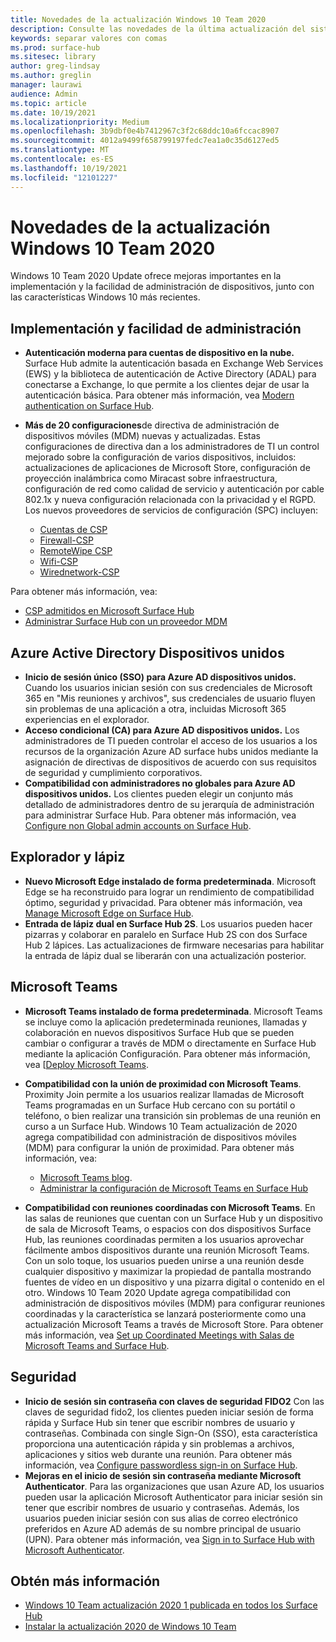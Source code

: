 ```yaml
---
title: Novedades de la actualización Windows 10 Team 2020
description: Consulte las novedades de la última actualización del sistema operativo Surface Hub, Windows 10 Team 2020 Update.
keywords: separar valores con comas
ms.prod: surface-hub
ms.sitesec: library
author: greg-lindsay
ms.author: greglin
manager: laurawi
audience: Admin
ms.topic: article
ms.date: 10/19/2021
ms.localizationpriority: Medium
ms.openlocfilehash: 3b9dbf0e4b7412967c3f2c68ddc10a6fccac8907
ms.sourcegitcommit: 4012a9499f658799197fedc7ea1a0c35d6127ed5
ms.translationtype: MT
ms.contentlocale: es-ES
ms.lasthandoff: 10/19/2021
ms.locfileid: "12101227"
---
```

# <a name="whats-new-in-windows-10-team-2020-update"></a>Novedades de la actualización Windows 10 Team 2020

Windows 10 Team 2020 Update ofrece mejoras importantes en la implementación y la facilidad de administración de dispositivos, junto con las características Windows 10 más recientes.

## <a name="deployment-and-manageability"></a>Implementación y facilidad de administración

- **Autenticación moderna para cuentas de dispositivo en la nube.** Surface Hub admite la autenticación basada en Exchange Web Services (EWS) y la biblioteca de autenticación de Active Directory (ADAL) para conectarse a Exchange, lo que permite a los clientes dejar de usar la autenticación básica. Para obtener más información, vea [Modern authentication on Surface Hub](surface-hub-modern-auth.md).
- **Más de 20 configuraciones**de directiva de administración de dispositivos móviles (MDM) nuevas y actualizadas.  Estas configuraciones de directiva dan a los administradores de TI un control mejorado sobre la configuración de varios dispositivos, incluidos: actualizaciones de aplicaciones de Microsoft Store, configuración de proyección inalámbrica como Miracast sobre infraestructura, configuración de red como calidad de servicio y autenticación por cable 802.1x y nueva configuración relacionada con la privacidad y el RGPD. Los nuevos proveedores de servicios de configuración (SPC) incluyen: 

  - [Cuentas de CSP](/windows/client-management/mdm/accounts-csp) 
  - [Firewall-CSP](/windows/client-management/mdm/firewall-csp) 
  - [RemoteWipe CSP](/windows/client-management/mdm/remotewipe-csp) 
  - [Wifi-CSP](/windows/client-management/mdm/wifi-csp) 
  - [Wirednetwork-CSP](/windows/client-management/mdm/wirednetwork-csp) 

Para obtener más información, vea: 
- [CSP admitidos en Microsoft Surface Hub](/windows/client-management/mdm/configuration-service-provider-reference#surfacehubcspsupport)
- [Administrar Surface Hub con un proveedor MDM](manage-settings-with-mdm-for-surface-hub.md)

## <a name="azure-active-directory-joined-devices"></a>Azure Active Directory Dispositivos unidos

- **Inicio de sesión único (SSO) para Azure AD dispositivos unidos.** Cuando los usuarios inician sesión con sus credenciales de Microsoft 365 en "Mis reuniones y archivos", sus credenciales de usuario fluyen sin problemas de una aplicación a otra, incluidas Microsoft 365 experiencias en el explorador.
- **Acceso condicional (CA) para Azure AD dispositivos unidos.** Los administradores de TI pueden controlar el acceso de los usuarios a los recursos de la organización Azure AD surface hubs unidos mediante la asignación de directivas de dispositivos de acuerdo con sus requisitos de seguridad y cumplimiento corporativos.
- **Compatibilidad con administradores no globales para Azure AD dispositivos unidos.** Los clientes pueden elegir un conjunto más detallado de administradores dentro de su jerarquía de administración para administrar Surface Hub. Para obtener más información, vea [Configure non Global admin accounts on Surface Hub](surface-hub-2s-nonglobal-admin.md).

## <a name="browser-and-pen"></a>Explorador y lápiz

- **Nuevo Microsoft Edge instalado de forma predeterminada**. Microsoft Edge se ha reconstruido para lograr un rendimiento de compatibilidad óptimo, seguridad y privacidad. Para obtener más información, vea [Manage Microsoft Edge on Surface Hub](surface-hub-install-chromium-edge.md).
- **Entrada de lápiz dual en Surface Hub 2S**.   Los usuarios pueden hacer pizarras y colaborar en paralelo en Surface Hub 2S con dos Surface Hub 2 lápices. Las actualizaciones de firmware necesarias para habilitar la entrada de lápiz dual se liberarán con una actualización posterior.

## <a name="microsoft-teams"></a>Microsoft Teams  

- **Microsoft Teams instalado de forma predeterminada**.        Microsoft Teams se incluye como la aplicación predeterminada reuniones, llamadas y colaboración en nuevos dispositivos Surface Hub que se pueden cambiar o configurar a través de MDM o directamente en Surface Hub mediante la aplicación Configuración. Para obtener más información, vea [[Deploy Microsoft Teams](/MicrosoftTeams/teams-surface-hub).
- **Compatibilidad con la unión de proximidad con Microsoft Teams**.  Proximity Join permite a los usuarios realizar llamadas de Microsoft Teams programadas en un Surface Hub cercano con su portátil o teléfono, o bien realizar una transición sin problemas de una reunión en curso a un Surface Hub. Windows 10 Team actualización de 2020 agrega compatibilidad con administración de dispositivos móviles (MDM) para configurar la unión de proximidad. Para obtener más información, vea: 

  - [Microsoft Teams blog](https://techcommunity.microsoft.com/t5/microsoft-teams-blog/microsoft-teams-devices-for-shared-spaces-july-and-august-update/ba-p/1604833). 
  - [Administrar la configuración de Microsoft Teams en Surface Hub](/MicrosoftTeams/rooms/surface-hub-manage-config)

- **Compatibilidad con reuniones coordinadas con Microsoft Teams**. En las salas de reuniones que cuentan con un Surface Hub y un dispositivo de sala de Microsoft Teams, o espacios con dos dispositivos Surface Hub, las reuniones coordinadas permiten a los usuarios aprovechar fácilmente ambos dispositivos durante una reunión Microsoft Teams. Con un solo toque, los usuarios pueden unirse a una reunión desde cualquier dispositivo y maximizar la propiedad de pantalla mostrando fuentes de vídeo en un dispositivo y una pizarra digital o contenido en el otro. Windows 10 Team 2020 Update agrega compatibilidad con administración de dispositivos móviles (MDM) para configurar reuniones coordinadas y la característica se lanzará posteriormente como una actualización Microsoft Teams a través de Microsoft Store. Para obtener más información, vea [Set up Coordinated Meetings with Salas de Microsoft Teams and Surface Hub](/MicrosoftTeams/rooms/coordinated-meetings).

## <a name="security"></a>Seguridad

- **Inicio de sesión sin contraseña con claves de seguridad FIDO2**     Con las claves de seguridad fido2, los clientes pueden iniciar sesión de forma rápida y Surface Hub sin tener que escribir nombres de usuario y contraseñas. Combinada con single Sign-On (SSO), esta característica proporciona una autenticación rápida y sin problemas a archivos, aplicaciones y sitios web durante una reunión. Para obtener más información, vea [Configure passwordless sign-in on Surface Hub](surface-hub-2s-phone-authenticate.md).
- **Mejoras en el inicio de sesión sin contraseña mediante Microsoft Authenticator**.  Para las organizaciones que usan Azure AD, los usuarios pueden usar la aplicación Microsoft Authenticator para iniciar sesión sin tener que escribir nombres de usuario y contraseñas. Además, los usuarios pueden iniciar sesión con sus alias de correo electrónico preferidos en Azure AD además de su nombre principal de usuario (UPN). Para obtener más información, vea [Sign in to Surface Hub with Microsoft Authenticator](surface-hub-authenticator-app.md).

## <a name="learn-more"></a>Obtén más información

- [Windows 10 Team actualización 2020 1 publicada en todos los Surface Hub](https://techcommunity.microsoft.com/t5/surface-it-pro-blog/windows-10-team-2020-update-1-released-to-all-surface-hubs/ba-p/2653503)
- [Instalar la actualización 2020 de Windows 10 Team](surface-hub-2020-update.md)  
 